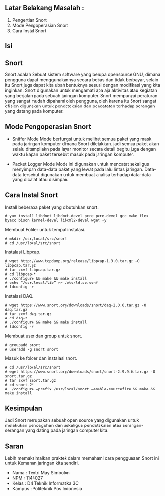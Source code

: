 ## Latar Belakang Masalah :
1. Pengertian Snort
2. Mode Pengoperasian Snort
3. Cara Instal Snort

## Isi
## Snort
Snort adalah Sebuat sistem software yang berupa opensource GNU, dimana pengguna dapat menggunakannya secara bebas dan tidak berbayar, selain itu Snort juga dapat kita ubah bentuknya sesuai dengan modifikasi yang kita inginkan. Snort digunakan untuk mengamati apa aja aktivitas atau kegiatan yang berjalan pada sebuah jaringan komputer. Snort mempunyai peraturan yang sangat mudah dipahami oleh pengguna, oleh karena itu Snort sangat efisien digunakan untuk pendeteksian dan pencatatan terhadap serangan yang datang pada komputer.

## Mode Pengoperasian Snort
* Sniffer Mode
Mode berfungsi untuk melihat semua paket yang mask pada jaringan komputer dimana Snort diletakkan. jadi semua paket akan selalu ditampilakn pada layar monitor secara detail begitu juga dengan waktu kapan paket tersebut masuk pada jaringan komputer.

* Packet Logger Mode
Mode ini digunakan untuk mencatat sekaligus menyimpan data-data paket yang lewat pada lalu lintas jaringan. Data-data tersebut digunakan untuk membuat analisa terhadap data-data yang dicatat atau disimpan.

## Cara Instal Snort
Install beberapa paket yang dibutuhkan snort.
~~~
# yum install libdnet libdnet-devel pcre pcre-devel gcc make flex byacc bison kernel-devel libxml2-devel wget -y
~~~

Membuat Folder untuk tempat instalasi.
~~~
# mkdir /usr/local/src/snort
# cd /usr/local/src/snort
~~~

Instalasi Libpcap.
~~~
# wget http://www.tcpdump.org/release/libpcap-1.3.0.tar.gz -O libpcap.tar.gz
# tar zxvf libpcap.tar.gz
# cd libpcap-*
# ./configure && make && make install
# echo “/usr/local/lib” >> /etc/ld.so.conf
# ldconfig -v
~~~

Instalasi DAQ.
~~~
# wget https://www.snort.org/downloads/snort/daq-2.0.6.tar.gz -O daq.tar.gz
# tar zxvf daq.tar.gz
# cd daq-*
# ./configure && make && make install
# ldconfig -v
~~~

Membuat user dan group untuk snort.
~~~
# groupadd snort
# useradd -g snort snort
~~~

Masuk ke folder dan instalasi snort.
~~~
# cd /usr/local/src/snort
# wget https://www.snort.org/downloads/snort/snort-2.9.9.0.tar.gz -O snort.tar.gz
# tar zxvf snort.tar.gz
# cd snort-2*
# ./configure –prefix /usr/local/snort –enable-sourcefire && make && make install
~~~

## Kesimpulan
Jadi Snort merupakan sebuah open source yang digunakan untuk melakukan pencegehan dan sekaligus pendeteksian atas serangan-serangan yang dating pada jaringan computer kita.

## Saran
Lebih memaksimalkan praktek dalam memahami cara penggunaan Snort ini untuk Kemanan jaringan kita sendiri.
<br>
* Nama : Tentri May Simbolon
* NPM : 1144027
* Kelas : D4 Teknik Informatika 3C
* Kampus : Politeknik Pos Indonesia